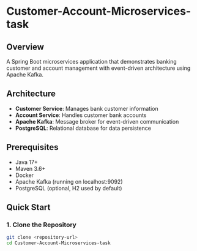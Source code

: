 # Customer-Account-Microservices-task


## Overview

A Spring Boot microservices application that demonstrates banking customer and account management with event-driven architecture using Apache Kafka.

## Architecture

- **Customer Service**: Manages bank customer information
- **Account Service**: Handles customer bank accounts  
- **Apache Kafka**: Message broker for event-driven communication
- **PostgreSQL**: Relational database for data persistence

## Prerequisites

- Java 17+
- Maven 3.6+
- Docker
- Apache Kafka (running on localhost:9092)
- PostgreSQL (optional, H2 used by default)

## Quick Start

### 1. Clone the Repository
```bash
git clone <repository-url>
cd Customer-Account-Microservices-task
